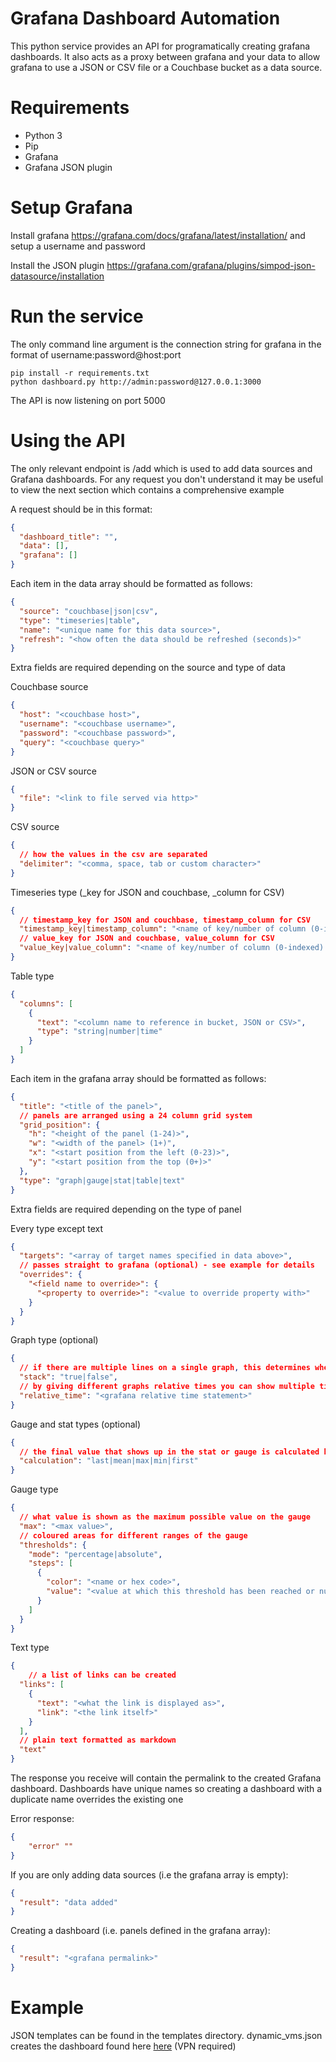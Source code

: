 # Grafana Dashboard Automation

This python service provides an API for programatically creating grafana dashboards. It also acts as a proxy between grafana and your data to allow grafana to use a JSON or CSV file or a Couchbase bucket as a data source.

# Requirements

- Python 3
- Pip
- Grafana
- Grafana JSON plugin

# Setup Grafana

Install grafana https://grafana.com/docs/grafana/latest/installation/ and setup a username and password

Install the JSON plugin https://grafana.com/grafana/plugins/simpod-json-datasource/installation

# Run the service

The only command line argument is the connection string for grafana in the format of username:password@host:port

```
pip install -r requirements.txt
python dashboard.py http://admin:password@127.0.0.1:3000
```

The API is now listening on port 5000

# Using the API

The only relevant endpoint is /add which is used to add data sources and Grafana dashboards. For any request you don't understand it may be useful to view the next section which contains a comprehensive example

A request should be in this format:

```json
{
  "dashboard_title": "",
  "data": [],
  "grafana": []
}
```

Each item in the data array should be formatted as follows:

```json
{
  "source": "couchbase|json|csv",
  "type": "timeseries|table",
  "name": "<unique name for this data source>",
  "refresh": "<how often the data should be refreshed (seconds)>"
}
```

Extra fields are required depending on the source and type of data

Couchbase source

```json
{
  "host": "<couchbase host>",
  "username": "<couchbase username>",
  "password": "<couchbase password>",
  "query": "<couchbase query>"
}
```

JSON or CSV source

```json
{
  "file": "<link to file served via http>"
}
```

CSV source

```json
{
  // how the values in the csv are separated
  "delimiter": "<comma, space, tab or custom character>"
}
```

Timeseries type (\_key for JSON and couchbase, \_column for CSV)

```json
{
  // timestamp_key for JSON and couchbase, timestamp_column for CSV
  "timestamp_key|timestamp_column": "<name of key/number of column (0-indexed) that contains the timestamp>",
  // value_key for JSON and couchbase, value_column for CSV
  "value_key|value_column": "<name of key/number of column (0-indexed) that contains the value>"
}
```

Table type

```json
{
  "columns": [
    {
      "text": "<column name to reference in bucket, JSON or CSV>",
      "type": "string|number|time"
    }
  ]
}
```

Each item in the grafana array should be formatted as follows:

```json
{
  "title": "<title of the panel>",
  // panels are arranged using a 24 column grid system
  "grid_position": {
    "h": "<height of the panel (1-24)>",
    "w": "<width of the panel> (1+)",
    "x": "<start position from the left (0-23)>",
    "y": "<start position from the top (0+)>"
  },
  "type": "graph|gauge|stat|table|text"
}
```

Extra fields are required depending on the type of panel

Every type except text

```json
{
  "targets": "<array of target names specified in data above>",
  // passes straight to grafana (optional) - see example for details
  "overrides": {
    "<field name to override>": {
      "<property to override>": "<value to override property with>"
    }
  }
}
```

Graph type (optional)

```json
{
  // if there are multiple lines on a single graph, this determines whether they stack to show a visual total
  "stack": "true|false",
  // by giving different graphs relative times you can show multiple time periods on the same dashboard
  "relative_time": "<grafana relative time statement>"
}
```

Gauge and stat types (optional)

```json
{
  // the final value that shows up in the stat or gauge is calculated based on the set of datapoints
  "calculation": "last|mean|max|min|first"
}
```

Gauge type

```json
{
  // what value is shown as the maximum possible value on the gauge
  "max": "<max value>",
  // coloured areas for different ranges of the gauge
  "thresholds": {
    "mode": "percentage|absolute",
    "steps": [
      {
        "color": "<name or hex code>",
        "value": "<value at which this threshold has been reached or null for any value>"
      }
    ]
  }
}
```

Text type

```json
{
    // a list of links can be created
  "links": [
    {
      "text": "<what the link is displayed as>",
      "link": "<the link itself>"
    }
  ],
  // plain text formatted as markdown
  "text"
}
```

The response you receive will contain the permalink to the created Grafana dashboard. Dashboards have unique names so creating a dashboard with a duplicate name overrides the existing one

Error response:

```json
{
    "error" ""
}
```

If you are only adding data sources (i.e the grafana array is empty):

```json
{
  "result": "data added"
}
```

Creating a dashboard (i.e. panels defined in the grafana array):

```json
{
  "result": "<grafana permalink>"
}
```

# Example

JSON templates can be found in the templates directory.
dynamic_vms.json creates the dashboard found here [here](http://172.23.104.178:3000/d/o2jiYTFMz/dynamic-vms) (VPN required)
